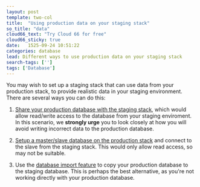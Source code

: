 ```yaml
---
layout: post
template: two-col
title:  "Using production data on your staging stack"
so_title: "data"
cloud66_text: "Try Cloud 66 for free"
cloud66_sticky: true
date:   1525-09-24 10:51:22
categories: database
lead: Different ways to use production data on your staging stack
search-tags: ['']
tags: ['Database']
---
```


You may wish to set up a staging stack that can use data from your production stack, to provide realistic data in your staging environment. There are several ways you can do this:

1. [Share your production database with the staging stack](/how-to/sharing-db.html), which would allow read/write access to the database from your staging enviroment. In this scenario, we <b>strongly urge</b> you to look closely at how you will avoid writing incorrect data to the production database.

2. [Setup a master/slave database on the production stack](/stack-features/database-replication.html) and connect to the slave from the staging stack. This would only allow read access, so may not be suitable.

3. Use the [database import feature](/stack-features/database-import.html) to copy your production database to the staging database. This is perhaps the best alternative, as you're not working directly with your production database.
